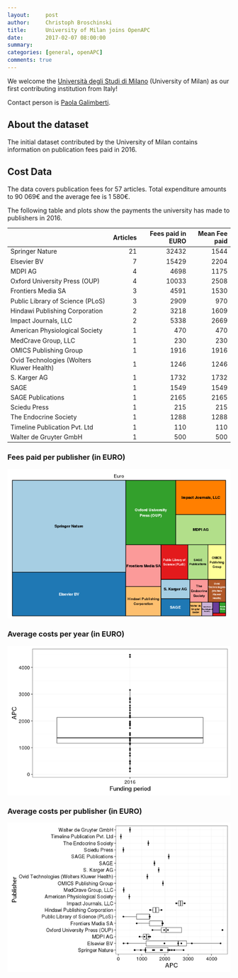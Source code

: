 ```yaml
---
layout:     post
author:     Christoph Broschinski
title:      University of Milan joins OpenAPC
date:       2017-02-07 08:00:00
summary:    
categories: [general, openAPC]
comments: true
---
```





We welcome the [Università degli Studi di Milano](http://www.unimi.it/ENG/) (University of Milan) as our first contributing institution from Italy!

Contact person is [Paola Galimberti](mailto:paola.galimberti@unimi.it).

## About the dataset

The initial dataset contributed by the University of Milan contains information on publication fees paid in 2016. 

## Cost Data



The data covers publication fees for 57 articles. Total expenditure amounts to 90 069€ and the average fee is 1 580€.

The following table and plots show the payments the university has made to publishers in 2016.


|                                          | Articles| Fees paid in EURO| Mean Fee paid|
|:-----------------------------------------|--------:|-----------------:|-------------:|
|Springer Nature                           |       21|             32432|          1544|
|Elsevier BV                               |        7|             15429|          2204|
|MDPI AG                                   |        4|              4698|          1175|
|Oxford University Press (OUP)             |        4|             10033|          2508|
|Frontiers Media SA                        |        3|              4591|          1530|
|Public Library of Science (PLoS)          |        3|              2909|           970|
|Hindawi Publishing Corporation            |        2|              3218|          1609|
|Impact Journals, LLC                      |        2|              5338|          2669|
|American Physiological Society            |        1|               470|           470|
|MedCrave Group, LLC                       |        1|               230|           230|
|OMICS Publishing Group                    |        1|              1916|          1916|
|Ovid Technologies (Wolters Kluwer Health) |        1|              1246|          1246|
|S. Karger AG                              |        1|              1732|          1732|
|SAGE                                      |        1|              1549|          1549|
|SAGE Publications                         |        1|              2165|          2165|
|Sciedu Press                              |        1|               215|           215|
|The Endocrine Society                     |        1|              1288|          1288|
|Timeline Publication Pvt. Ltd             |        1|               110|           110|
|Walter de Gruyter GmbH                    |        1|               500|           500|

### Fees paid per publisher (in EURO)

![plot of chunk tree_milano_2017_02_07_full](/figure/tree_milano_2017_02_07_full-1.png)

###  Average costs per year (in EURO)

![plot of chunk box_milano_2017_02_07_year_full](/figure/box_milano_2017_02_07_year_full-1.png)

###  Average costs per publisher (in EURO)

![plot of chunk box_milano_2017_02_07_publisher_full](/figure/box_milano_2017_02_07_publisher_full-1.png)
